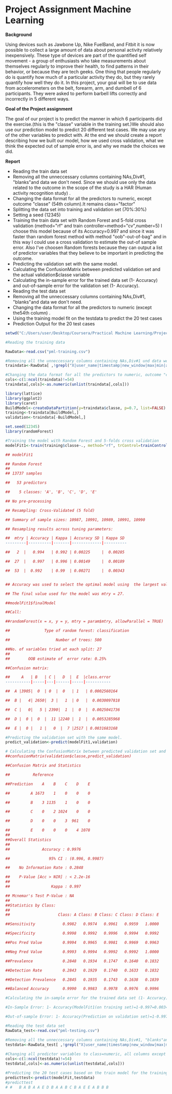 Project Assignment Machine Learning
========================================================

**Background**

Using devices such as Jawbone Up, Nike FuelBand, and Fitbit it is now possible to collect a large amount of data about personal activity relatively inexpensively. These type of devices are part of the quantified self movement - a group of enthusiasts who take measurements about themselves regularly to improve their health, to find patterns in their behavior, or because they are tech geeks. One thing that people regularly do is quantify how much of a particular activity they do, but they rarely quantify how well they do it. In this project, your goal will be to use data from accelerometers on the belt, forearm, arm, and dumbell of 6 participants. They were asked to perform barbell lifts correctly and incorrectly in 5 different ways. 

**Goal of the Project assignment**

The goal of our project is to predict the manner in which 6 participants did the exercise.(this is the "classe" variable in the training set.)We should also use our prediction model to predict 20 different test cases. We may use any of the other variables to predict with. At the end we should create a report describing how we built our model, how we used cross validation, what we think the expected out of sample error is, and why we made the choices we did. 

**Report**

* Reading the train data set
* Removing all the unneccessary columns containing NAs,Div#1, "blanks"and data we don't need.    Since we should use only the data related to the outcome in the scope of the study is a HAR (Human activity recognition study) .
* Changing the data format for all the predictors to numeric, except outcome "classe" (54th  column).It remains class="factor"
* Splitting the data set into training and validation set (70%:30%)
* Setting a seed (12345)
* Training the train data set with Random Forest and 5-fold cross validation (method="rf" and train controller=method="cv",number=5)
 I choose this model because of its Accuracy=0.997 and since it was faster than random forest method with method "oob"-out-of-bag" and in this way I could use a cross validation to estimate the out-of sample error. Also I've choosen Random forests because they can output a list of predictor variables that they believe to be important in predicting the outcome.
* Predicting the validation set with the same model.
* Calculating the ConfusionMatrix between predicted validation set and the actual validation$classe variable
* Calculating the in-sample error for the trained data set (1- Accuracy) and out-of-sample error for the validation set (1- Accuracy).
* Reading the test data set
* Removing all the unneccessary columns containing NAs,Div#1, "blanks"and data we don't need.
* Changing the data format for all the predictors to numeric (except the54th column) .
* Using the training model fit on the testdata to predict the 20 test cases
* Prediction Output for the 20 test cases



```r
setwd("C:/Users/user/Desktop/Coursera/Practical Machine Learning/Project")

#Reading the training data 

RawData<-read.csv("pml-training.csv")

#Removing all the unneccessary columns containing NAs,Div#1 und data we don't need
traindata<-RawData[ ,!grepl("X|user_name|timestamp|new_window|max|min|amplitude|var|stddev|avg|kurtosis|skewness",names(RawData))]

#Changing the data format for all the predictors to numeric, outcome "classe" (54th column) remains class=factor
cols<-c(1:ncol(traindata)!=54)  
traindata[,cols]<-as.numeric(unlist(traindata[,cols]))

library(lattice)
library(ggplot2)
library(caret)
BuildModel<-createDataPartition(y=traindata$classe, p=0.7, list=FALSE)
training<-traindata[BuildModel,]
validation<-traindata[-BuildModel,]

set.seed(12345)
library(randomForest)

#Training the model with Random Forest and 5-folds cross validation
modelFit1<-train(training$classe~., method="rf", trControl=trainControl(method="cv",number=5),allowParallel=TRUE,data=training)

## modelFit1

## Random Forest 
##
## 13737 samples

##   53 predictors

##    5 classes: 'A', 'B', 'C', 'D', 'E' 

## No pre-processing

## Resampling: Cross-Validated (5 fold) 

## Summary of sample sizes: 10987, 10991, 10989, 10991, 10990 

## Resampling results across tuning parameters:

##  mtry | Accuracy | Kappa | Accuracy SD | Kappa SD
---------|----------|-------|-------------|----------

##   2  |   0.994   | 0.992 | 0.00225     |  0.00285 

##  27  |   0.997   | 0.996 | 0.00149     |  0.00189 

##  53  |  0.992    | 0.99  | 0.00271     |  0.00343 


## Accuracy was used to select the optimal model using  the largest value.

## The final value used for the model was mtry = 27. 

##modelFit1$finalModel

##Call:

##randomForest(x = x, y = y, mtry = param$mtry, allowParallel = TRUE) 

##               Type of random forest: classification

##                    Number of trees: 500

##No. of variables tried at each split: 27
##
##        OOB estimate of  error rate: 0.25%

##Confusion matrix:

##     A   | B   | C |   D  |  E  |class.error
-----------|-----|---|------|-----|-----------

##  A |3905|  0  | 0  |  0   | 1   | 0.0002560164

##  B |   4| 2650|  3 |   1  | 0   |  0.0030097818

##  C |   0|   5 | 2390|  1  |  0  |  0.0025041736

##  D |  0 |  0  |  11 |2240 |  1  |  0.0053285968

##  E |  0 |   1 |   0  |  7 |2517 | 0.0031683168

#Predicting the validation set with the same model.
predict_validation<-predict(modelFit1,validation)

# Calculating the ConfusionMatrix between predicted validation set and the actual validation$classe variable
##confusionMatrix(validation$classe,predict_validation)

##Confusion Matrix and Statistics

##          Reference

##Prediction    A    B    C    D    E

##         A 1673    1    0    0    0

##         B    3 1135    1    0    0

##         C    0    2 1024    0    0

##         D    0    0    3  961    0

##         E    0    0    0    4 1078
##
##Overall Statistics
##                                         
##              Accuracy : 0.9976     

##                 95% CI : (0.996, 0.9987)

##    No Information Rate : 0.2848    

##    P-Value [Acc > NIR] : < 2.2e-16      
##                                         
##                  Kappa : 0.997     

## Mcnemar's Test P-Value : NA             
##
##Statistics by Class:
##
##                     Class: A Class: B Class: C Class: D Class: E

##Sensitivity            0.9982   0.9974   0.9961   0.9959   1.0000

##Specificity            0.9998   0.9992   0.9996   0.9994   0.9992

##Pos Pred Value         0.9994   0.9965   0.9981   0.9969   0.9963

##Neg Pred Value         0.9993   0.9994   0.9992   0.9992   1.0000

##Prevalence             0.2848   0.1934   0.1747   0.1640   0.1832

##Detection Rate         0.2843   0.1929   0.1740   0.1633   0.1832

##Detection Prevalence   0.2845   0.1935   0.1743   0.1638   0.1839

##Balanced Accuracy      0.9990   0.9983   0.9978   0.9976   0.9996

#Calculating the in-sample error for the trained data set (1- Accuracy) and out-of-sample error for the validation set (1- Accuracy)

#In-Sample Error: 1- Accuracy(ModelFit1(on training set)=1-0.997=0.003=0.3%

#Out-of-sample Error: 1- Accuracy(Prediction on validation set)=1-0.997=0.003=0.3%

#Reading the test data set
RawData_test<-read.csv("pml-testing.csv")

#Removing all the unneccessary columns containing NAs,Div#1, "blanks"and data we don't need.
testdata<-RawData_test[ ,!grepl("X|user_name|timestamp|new_window|max|min|amplitude|var|stddev|avg|kurtosis|skewness",names(RawData_test))]
 
#Changing all predictor variables to class=numeric, all columns except 54th column
cols<-c(1:ncol(testdata)!=54)
testdata[,cols]<-as.numeric(unlist(testdata[,cols]))

#Predicting the 20 test cases based on the train model for the training data
predicttest<-predict(modelFit,testdata)
#predicttest
# #   B A B A A E D B A A B C B A E E A B B B
```


